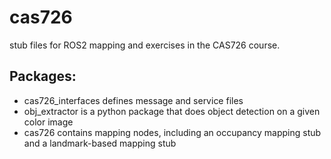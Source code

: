 # cas726
stub files for ROS2 mapping and exercises in the CAS726 course.

## Packages:
 * cas726_interfaces defines message and service files
 * obj_extractor is a python package that does object detection on a given color image
 * cas726 contains mapping nodes, including an occupancy mapping stub and a landmark-based mapping stub
